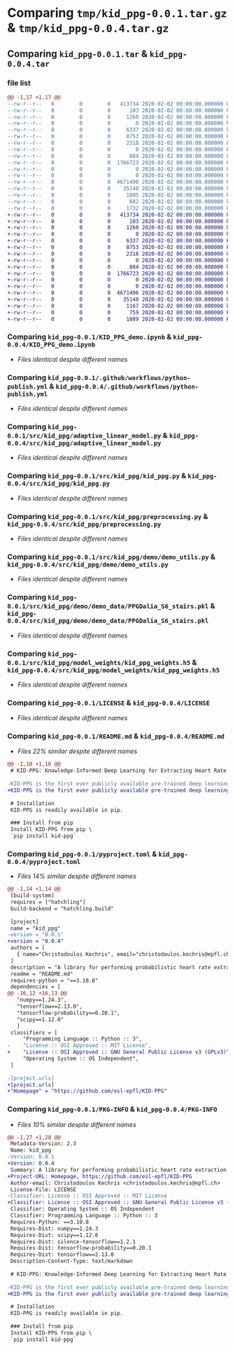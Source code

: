 # Comparing `tmp/kid_ppg-0.0.1.tar.gz` & `tmp/kid_ppg-0.0.4.tar.gz`

## Comparing `kid_ppg-0.0.1.tar` & `kid_ppg-0.0.4.tar`

### file list

```diff
@@ -1,17 +1,17 @@
--rw-r--r--   0        0        0   413734 2020-02-02 00:00:00.000000 kid_ppg-0.0.1/KID_PPG_demo.ipynb
--rw-r--r--   0        0        0      103 2020-02-02 00:00:00.000000 kid_ppg-0.0.1/requirements.txt
--rw-r--r--   0        0        0     1260 2020-02-02 00:00:00.000000 kid_ppg-0.0.1/.github/workflows/python-publish.yml
--rw-r--r--   0        0        0        0 2020-02-02 00:00:00.000000 kid_ppg-0.0.1/src/kid_ppg/__init__.py
--rw-r--r--   0        0        0     6337 2020-02-02 00:00:00.000000 kid_ppg-0.0.1/src/kid_ppg/adaptive_linear_model.py
--rw-r--r--   0        0        0     8753 2020-02-02 00:00:00.000000 kid_ppg-0.0.1/src/kid_ppg/kid_ppg.py
--rw-r--r--   0        0        0     2318 2020-02-02 00:00:00.000000 kid_ppg-0.0.1/src/kid_ppg/preprocessing.py
--rw-r--r--   0        0        0        0 2020-02-02 00:00:00.000000 kid_ppg-0.0.1/src/kid_ppg/demo/__init__.py
--rw-r--r--   0        0        0      884 2020-02-02 00:00:00.000000 kid_ppg-0.0.1/src/kid_ppg/demo/demo_utils.py
--rw-r--r--   0        0        0  1766723 2020-02-02 00:00:00.000000 kid_ppg-0.0.1/src/kid_ppg/demo/demo_data/PPGDalia_S6_stairs.pkl
--rw-r--r--   0        0        0        0 2020-02-02 00:00:00.000000 kid_ppg-0.0.1/src/kid_ppg/demo/demo_data/__init__.py
--rw-r--r--   0        0        0        0 2020-02-02 00:00:00.000000 kid_ppg-0.0.1/src/kid_ppg/model_weights/__init__.py
--rw-r--r--   0        0        0  4671496 2020-02-02 00:00:00.000000 kid_ppg-0.0.1/src/kid_ppg/model_weights/kid_ppg_weights.h5
--rw-r--r--   0        0        0    35148 2020-02-02 00:00:00.000000 kid_ppg-0.0.1/LICENSE
--rw-r--r--   0        0        0     1095 2020-02-02 00:00:00.000000 kid_ppg-0.0.1/README.md
--rw-r--r--   0        0        0      682 2020-02-02 00:00:00.000000 kid_ppg-0.0.1/pyproject.toml
--rw-r--r--   0        0        0     1732 2020-02-02 00:00:00.000000 kid_ppg-0.0.1/PKG-INFO
+-rw-r--r--   0        0        0   413734 2020-02-02 00:00:00.000000 kid_ppg-0.0.4/KID_PPG_demo.ipynb
+-rw-r--r--   0        0        0      103 2020-02-02 00:00:00.000000 kid_ppg-0.0.4/requirements.txt
+-rw-r--r--   0        0        0     1260 2020-02-02 00:00:00.000000 kid_ppg-0.0.4/.github/workflows/python-publish.yml
+-rw-r--r--   0        0        0        0 2020-02-02 00:00:00.000000 kid_ppg-0.0.4/src/kid_ppg/__init__.py
+-rw-r--r--   0        0        0     6337 2020-02-02 00:00:00.000000 kid_ppg-0.0.4/src/kid_ppg/adaptive_linear_model.py
+-rw-r--r--   0        0        0     8753 2020-02-02 00:00:00.000000 kid_ppg-0.0.4/src/kid_ppg/kid_ppg.py
+-rw-r--r--   0        0        0     2318 2020-02-02 00:00:00.000000 kid_ppg-0.0.4/src/kid_ppg/preprocessing.py
+-rw-r--r--   0        0        0        0 2020-02-02 00:00:00.000000 kid_ppg-0.0.4/src/kid_ppg/demo/__init__.py
+-rw-r--r--   0        0        0      884 2020-02-02 00:00:00.000000 kid_ppg-0.0.4/src/kid_ppg/demo/demo_utils.py
+-rw-r--r--   0        0        0  1766723 2020-02-02 00:00:00.000000 kid_ppg-0.0.4/src/kid_ppg/demo/demo_data/PPGDalia_S6_stairs.pkl
+-rw-r--r--   0        0        0        0 2020-02-02 00:00:00.000000 kid_ppg-0.0.4/src/kid_ppg/demo/demo_data/__init__.py
+-rw-r--r--   0        0        0        0 2020-02-02 00:00:00.000000 kid_ppg-0.0.4/src/kid_ppg/model_weights/__init__.py
+-rw-r--r--   0        0        0  4671496 2020-02-02 00:00:00.000000 kid_ppg-0.0.4/src/kid_ppg/model_weights/kid_ppg_weights.h5
+-rw-r--r--   0        0        0    35148 2020-02-02 00:00:00.000000 kid_ppg-0.0.4/LICENSE
+-rw-r--r--   0        0        0     1167 2020-02-02 00:00:00.000000 kid_ppg-0.0.4/README.md
+-rw-r--r--   0        0        0      759 2020-02-02 00:00:00.000000 kid_ppg-0.0.4/pyproject.toml
+-rw-r--r--   0        0        0     1889 2020-02-02 00:00:00.000000 kid_ppg-0.0.4/PKG-INFO
```

### Comparing `kid_ppg-0.0.1/KID_PPG_demo.ipynb` & `kid_ppg-0.0.4/KID_PPG_demo.ipynb`

 * *Files identical despite different names*

### Comparing `kid_ppg-0.0.1/.github/workflows/python-publish.yml` & `kid_ppg-0.0.4/.github/workflows/python-publish.yml`

 * *Files identical despite different names*

### Comparing `kid_ppg-0.0.1/src/kid_ppg/adaptive_linear_model.py` & `kid_ppg-0.0.4/src/kid_ppg/adaptive_linear_model.py`

 * *Files identical despite different names*

### Comparing `kid_ppg-0.0.1/src/kid_ppg/kid_ppg.py` & `kid_ppg-0.0.4/src/kid_ppg/kid_ppg.py`

 * *Files identical despite different names*

### Comparing `kid_ppg-0.0.1/src/kid_ppg/preprocessing.py` & `kid_ppg-0.0.4/src/kid_ppg/preprocessing.py`

 * *Files identical despite different names*

### Comparing `kid_ppg-0.0.1/src/kid_ppg/demo/demo_utils.py` & `kid_ppg-0.0.4/src/kid_ppg/demo/demo_utils.py`

 * *Files identical despite different names*

### Comparing `kid_ppg-0.0.1/src/kid_ppg/demo/demo_data/PPGDalia_S6_stairs.pkl` & `kid_ppg-0.0.4/src/kid_ppg/demo/demo_data/PPGDalia_S6_stairs.pkl`

 * *Files identical despite different names*

### Comparing `kid_ppg-0.0.1/src/kid_ppg/model_weights/kid_ppg_weights.h5` & `kid_ppg-0.0.4/src/kid_ppg/model_weights/kid_ppg_weights.h5`

 * *Files identical despite different names*

### Comparing `kid_ppg-0.0.1/LICENSE` & `kid_ppg-0.0.4/LICENSE`

 * *Files identical despite different names*

### Comparing `kid_ppg-0.0.1/README.md` & `kid_ppg-0.0.4/README.md`

 * *Files 22% similar despite different names*

```diff
@@ -1,10 +1,10 @@
 # KID-PPG: Knowledge-Informed Deep Learning for Extracting Heart Rate from Photoplethysmography Signals 
 
-KID-PPG is the first ever publicly available pre-trained deep learning model for PPG Heart Rate inference.
+KID-PPG is the first ever publicly available pre-trained deep learning model for PPG Heart Rate inference, proposed [here](https://infoscience.epfl.ch/record/310896?ln=en&v=pdf).
 
 # Installation
 KID-PPG is readily available in pip. 
 
 ### Install from pip
 Install KID-PPG from pip \
 `pip install kid-ppg`
```

### Comparing `kid_ppg-0.0.1/pyproject.toml` & `kid_ppg-0.0.4/pyproject.toml`

 * *Files 14% similar despite different names*

```diff
@@ -1,14 +1,14 @@
 [build-system]
 requires = ["hatchling"]
 build-backend = "hatchling.build"
 
 [project]
 name = "kid_ppg"
-version = "0.0.1"
+version = "0.0.4"
 authors = [
   { name="Christodoulos Kechris", email="christodoulos.kechris@epfl.ch" }
 ]
 description = "A library for performing probabilistic heart rate extraction from photoplehysmography signals."
 readme = "README.md"
 requires-python = "==3.10.8"
 dependencies = [
@@ -16,12 +16,13 @@
   "numpy==1.24.3",
   "tensorflow==2.13.0",
   "tensorflow-probability==0.20.1",
   "scipy==1.12.0"
   ]
 classifiers = [
     "Programming Language :: Python :: 3",
-    "License :: OSI Approved :: MIT License",
+    "License :: OSI Approved :: GNU General Public License v3 (GPLv3)",
     "Operating System :: OS Independent",
 ]
 
-[project.urls]
+[project.urls]
+"Homepage" = "https://github.com/esl-epfl/KID-PPG"
```

### Comparing `kid_ppg-0.0.1/PKG-INFO` & `kid_ppg-0.0.4/PKG-INFO`

 * *Files 10% similar despite different names*

```diff
@@ -1,27 +1,28 @@
 Metadata-Version: 2.3
 Name: kid_ppg
-Version: 0.0.1
+Version: 0.0.4
 Summary: A library for performing probabilistic heart rate extraction from photoplehysmography signals.
+Project-URL: Homepage, https://github.com/esl-epfl/KID-PPG
 Author-email: Christodoulos Kechris <christodoulos.kechris@epfl.ch>
 License-File: LICENSE
-Classifier: License :: OSI Approved :: MIT License
+Classifier: License :: OSI Approved :: GNU General Public License v3 (GPLv3)
 Classifier: Operating System :: OS Independent
 Classifier: Programming Language :: Python :: 3
 Requires-Python: ==3.10.8
 Requires-Dist: numpy==1.24.3
 Requires-Dist: scipy==1.12.0
 Requires-Dist: silence-tensorflow==1.2.1
 Requires-Dist: tensorflow-probability==0.20.1
 Requires-Dist: tensorflow==2.13.0
 Description-Content-Type: text/markdown
 
 # KID-PPG: Knowledge-Informed Deep Learning for Extracting Heart Rate from Photoplethysmography Signals 
 
-KID-PPG is the first ever publicly available pre-trained deep learning model for PPG Heart Rate inference.
+KID-PPG is the first ever publicly available pre-trained deep learning model for PPG Heart Rate inference, proposed [here](https://infoscience.epfl.ch/record/310896?ln=en&v=pdf).
 
 # Installation
 KID-PPG is readily available in pip. 
 
 ### Install from pip
 Install KID-PPG from pip \
 `pip install kid-ppg`
```

